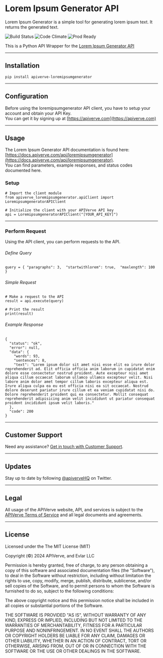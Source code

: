 Lorem Ipsum Generator API
============

Lorem Ipsum Generator is a simple tool for generating lorem ipsum text. It returns the generated text.

![Build Status](https://img.shields.io/badge/build-passing-green)
![Code Climate](https://img.shields.io/badge/maintainability-B-purple)
![Prod Ready](https://img.shields.io/badge/production-ready-blue)

This is a Python API Wrapper for the [Lorem Ipsum Generator API](https://apiverve.com/marketplace/api/loremipsumgenerator)

---

## Installation
	pip install apiverve-loremipsumgenerator

---

## Configuration

Before using the loremipsumgenerator API client, you have to setup your account and obtain your API Key.  
You can get it by signing up at [https://apiverve.com](https://apiverve.com)

---

## Usage

The Lorem Ipsum Generator API documentation is found here: [https://docs.apiverve.com/api/loremipsumgenerator](https://docs.apiverve.com/api/loremipsumgenerator).  
You can find parameters, example responses, and status codes documented here.

### Setup

```
# Import the client module
from apiverve_loremipsumgenerator.apiClient import LoremipsumgeneratorAPIClient

# Initialize the client with your APIVerve API key
api = LoremipsumgeneratorAPIClient("[YOUR_API_KEY]")
```

---


### Perform Request
Using the API client, you can perform requests to the API.

###### Define Query

```
query = { "paragraphs": 3,  "startwithlorem": true,  "maxlength": 100 }
```

###### Simple Request

```
# Make a request to the API
result = api.execute(query)

# Print the result
print(result)
```

###### Example Response

```
{
  "status": "ok",
  "error": null,
  "data": {
    "words": 93,
    "sentences": 8,
    "text": "Lorem ipsum dolor sit amet nisi esse elit ea irure dolor reprehenderit ad. Elit officia officia anim laborum in cupidatat enim dolore esse consectetur nostrud proident. Aute excepteur nisi amet aliqua cillum occaecat laborum ullamco ullamco excepteur velit. Nisi labore anim dolor amet tempor cillum laboris excepteur aliqua est. Irure aliqua culpa ea eu est officia nisi ea sit occaecat. Nostrud dolore deserunt pariatur irure cillum et ea veniam cupidatat nisi do. Dolore reprehenderit proident qui ea consectetur. Mollit consequat reprehenderit adipisicing anim velit incididunt ut pariatur consequat proident incididunt ipsum velit laboris."
  },
  "code": 200
}
```

---

## Customer Support

Need any assistance? [Get in touch with Customer Support](https://apiverve.com/contact).

---

## Updates
Stay up to date by following [@apiverveHQ](https://twitter.com/apiverveHQ) on Twitter.

---

## Legal

All usage of the APIVerve website, API, and services is subject to the [APIVerve Terms of Service](https://apiverve.com/terms) and all legal documents and agreements.

---

## License
Licensed under the The MIT License (MIT)

Copyright (&copy;) 2024 APIVerve, and Evlar LLC

Permission is hereby granted, free of charge, to any person obtaining a copy of this software and associated documentation files (the "Software"), to deal in the Software without restriction, including without limitation the rights to use, copy, modify, merge, publish, distribute, sublicense, and/or sell copies of the Software, and to permit persons to whom the Software is furnished to do so, subject to the following conditions:

The above copyright notice and this permission notice shall be included in all copies or substantial portions of the Software.

THE SOFTWARE IS PROVIDED "AS IS", WITHOUT WARRANTY OF ANY KIND, EXPRESS OR IMPLIED, INCLUDING BUT NOT LIMITED TO THE WARRANTIES OF MERCHANTABILITY, FITNESS FOR A PARTICULAR PURPOSE AND NONINFRINGEMENT. IN NO EVENT SHALL THE AUTHORS OR COPYRIGHT HOLDERS BE LIABLE FOR ANY CLAIM, DAMAGES OR OTHER LIABILITY, WHETHER IN AN ACTION OF CONTRACT, TORT OR OTHERWISE, ARISING FROM, OUT OF OR IN CONNECTION WITH THE SOFTWARE OR THE USE OR OTHER DEALINGS IN THE SOFTWARE.